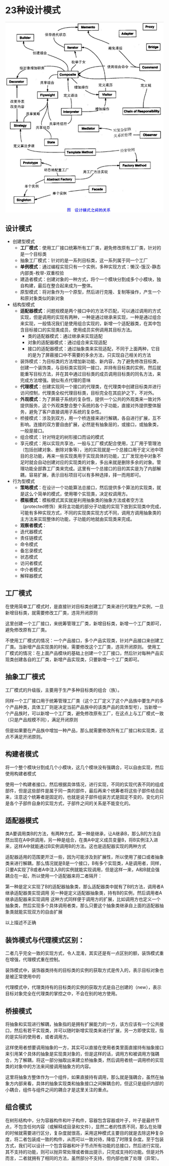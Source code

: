 # 23种设计模式
![23种设计模式](../../../Images/23种设计模式.jpg)
## 设计模式
- 创建型模式
    - **工厂模式**：使用工厂接口统筹所有工厂类，避免修改原有工厂类，针对的是一个目标类
    - 抽象工厂模式：针对的是一系列目标类，这一系列属于同一个工厂
    - **单例模式**：通过编程实现只有一个实例，多种实现方式：懒汉-饿汉-静态内部类-枚举-双重校验
    - 建造者模式：创建对象的一种方式，将个一个模块分割成多个小模块，独自构建，最后在整合起来成为一整体。
    - 原型模式：将对象作为一个原型，然后进行克隆、复制等操作，产生一个和原对象类似的新对象
- 结构型模式
    - **适配器模式**：问题规模是两个接口中的方法不匹配，可以通过调用的方式实现，但是调用的实现有两种，一种是通过继承来实现，一种是通过组合来实现，一般情况我们是使用组合实现的，新增一个适配器类，在其中包含目标接口的实现类成员，使用成员实例调用其目标方法。
        - 类的适配器模式：通过继承来实现适配
        - 对象的适配器模式：通过组合来实现适配
        - 接口的适配器模式：通过抽象类来实现适配，不同于上面两种，它目的是为了屏蔽接口中不需要的多余方法，只实现自己相关的方法
    - 装饰模式：为目标类的方法增加新功能、新内容，为了避免修改目标类，创建一个装饰类，与目标类实现同一接口，并持有目标类的实例，然后就能重写目标方法，并在其中通过目标类的成员调用目标类的同名方法，来完成方法增强。貌似有点代理的意味
    - **代理模式**：创建实现同一个接口的代理类，在代理类中创建目标类并进行访问控制，代理类全权代理目标类，目标完全在其庇护之下，不对外。
    - **外观模式**：为了屏蔽子系统的复杂性，提供一个公共的外观类来一致对外提供服务，这个外观类整合整个系统的各个子功能，直接对外提供整体服务，避免了客户直接调用子系统的复杂性。
    - 桥接模式：涉及到双方，用一个桥连接来进行解耦，各自进行扩展，互不影响。连接的双方要自由扩展，必然是有抽象层的，或接口，或抽象类，一般是接口。
    - 组合模式：针对特定的树形接口而设的模式
    - 享元模式：用以实现共享池，一般与工厂模式配合使用，工厂用于管理池（包括创建对象、删除对象等），池的实现就是一个总接口用于定义池中项目的总功能，再来一些实现类用于实现具体的功能，工厂发现池中对象不足时就会自动创建对应的实现类的对象，多出来就是删除多余的对象。管理功能全部靠工厂类来完成。这里有一个总接口的目的其实是为了内部解耦，容易扩展，表示目标项目可以有多种选择，择一而用即可。
- 行为型模式
    - **策略模式**：在设计一个功能算法总接口，然后提供多个算法的实现类，就是这么个简单的模式，使用哪个实现类，决定权调用方。
    - **模板模式**：模板模式其实就是利用抽象类的抽象方法或者空方法（protected修饰）来将主功能的部分子功能的实现下放到实现类中完成，可能有多种实现方式，不同的实现类实现方式不同，调用方调用抽象类的主方法来实现整体的功能，子功能的地就由实现类来完成。
    - **观察者模式**：
    - 迭代器模式
    - 责任链模式
    - 命令模式
    - 备忘录模式
    - 状态模式
    - 访问者模式
    - 中介者模式
    - 解释器模式
## 工厂模式
在使用简单工厂模式时，是直接针对目标类创建工厂类来进行代理生产实例，一旦新增目标类，就需要修改工厂类，违背开闭原则

这里创建一个工厂接口，来统筹管理工厂类，新增目标类，新增一个工厂类即可，避免修改原有工厂类。

不使用工厂模式的情况：一个产品接口，多个产品实现类，针对产品接口来创建工厂类。当新增产品实现类的时候，需要修改这个工厂类，违背开闭原则。
使用工厂模式的情况：在上面产品模块的基础上创建一个工厂接口，然后针对每种产品实现类创建各自的工厂类，新增产品实现类，只要新增一个工厂类即可。
## 抽象工厂模式
工厂模式的升级版，主要用于生产多种目标类的组合（族）。

同样一个工厂接口用于统筹管理工厂类（这个工厂定义了这个产品族中要生产的多个产品种类，具体工厂则是决定当前产品族中的该类产品的具体型号），当新增一个产品族时，可以新增一个工厂类，避免修改原有工厂，在这点上与工厂模式一致（只是产品规模不同），满足开闭原则

但是如果要在产品族中增加一种产品，那么就需要修改所有工厂接口和实现类，这点不满足开闭原则。
## 构建者模式
将一个整个模块分割成几个小模块，这几个模块没有强耦合，可以自由实现，然后使用构建者模式

使用一个构建者接口，然后根据具体情况，进行实现，不同的实现代表不同的组成部件，但是这些部件是属于同一类的部件，最后再来个统筹者将这些子部件结合起来，注意这个统筹者是固定的，也就是说子部件组装方式是固定不变的，变化的只是各个子部件自身的实现方式，子部件之间的关系是不能变化的。
## 适配器模式
类A要调用类B的方法，有两种方式，第一种是继承，让A继承B，那么B的方法自然出现在A中供调用，另一种是组合，在类A中定义成员变量B，将B实例注入进来，这样A中就能通过B实例调用B的方法。这也是适配器实现的两种方式

适配器适用的范围更开泛一些，因为可能涉及到扩展性，所以使用了接口或者抽象类来进行解耦，那么情况就是B是一个接口，B有多个实现类，A是调用者，同样，只要A实现了B或者A中注入B的实例就能实现调用，但是这样一来，A和B就会强耦合在一起，所以使用一个适配器来将二者隔开：

第一种是定义实现了B的适配器抽象类，那么适配器类中就有了B的方法，调用者A继承适配器类实现调用
另一种是定义适配器抽象类，持有B的实例，然后调用者A继承适配器来实现调用
这种方式同样便于调用方的扩展，比如调用方也定义一个抽象类，然后实现多个具体调用者类，那么只要这个抽象类继承自上面的适配器抽象类就能实现双方的自由扩展

以上描述不正确

## 装饰模式与代理模式区别：
二者几乎完全一致的实现方式，令人混淆，其实还是有一点区别的额，装饰模式重在增强，代理模式重在控制。

装饰模式中，装饰器类持有的目标类的实例的获取方式是传入的，表示目标对象也是被正常使用中的

代理模式中，代理类持有的目标类的实例的获取方式是自己创建的（new），表示目标对象完全在代理类的掌控之中，不会在别的地方使用。

## 桥接模式

将抽象和实现进行解耦，抽象指的是拥有扩展能力的一方，该方应该有一个公共接口，然后有若干实现类，并可以随时新增实现类来进行扩展，另一方即使实现，指的是实际的使用者，或者调用方。

这样使用者想要调用抽象的一方，其实可以直接在使用者类里面直接持有抽象接口来引用某个具体的抽象是实现类对象的，但是这样的话，调用方和被调用方强耦合，为了解耦，将这一部分抽取出来建立桥抽象类，然后调用者统一调用桥的实现类的对象中的方法来间接调用抽象方的内容。

这里将抽象方整体作为一个组件，如果直接持有调用，那么就是强耦合，虽然在抽象方内部来看，具体的抽象实现类和抽象接口之间解耦合的，但这只是组织内部的小耦合，组件与组件之间的耦合才是这里关注的重点。

## 组合模式

在树形结构中，分为容器构件和叶子构件，容器包含容器或叶子，叶子是最终节点，不包含任何内容（或解释成目录和文件），显然二者的性质不同，那么在处理的时候就需要进行区分，复杂度就很高，采用这种模式主要目的就是去除这种复杂度，将二者包装成一致的构件，从而可以一致对待，降低了时限复杂度。至于包装方式，我们可以设计一个包含容器和叶子节点所有功能的总接口，然后进行实现，其不支持的功能，则可以抛异常处理或者做出提示，只完成支持的功能。但是对外而言，二者就拥有了相同的方法，虽然部分不支持，但内部也做了处理（异常）。

